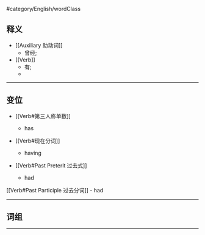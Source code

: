 #category/English/wordClass 
## 释义  
- [[Auxiliary 助动词]]  
	- 曾经; 
- [[Verb]]
	- 有;
	- 

---

## 变位  
- [[Verb#第三人称单数]]
	- has


- [[Verb#现在分词]]  
	- having


- [[Verb#Past Preterit 过去式]]
	- had


[[Verb#Past Participle 过去分词]]
	- had




---

## 词组  


---
